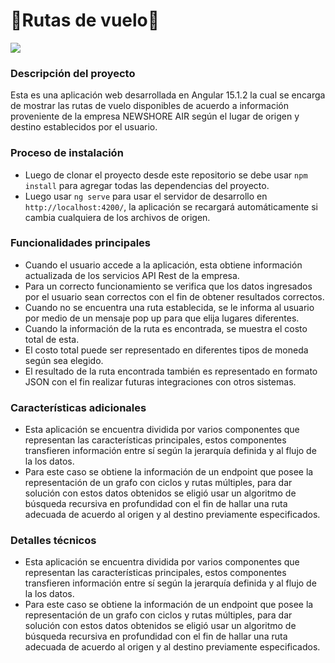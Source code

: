 # 🛫Rutas de vuelo🛬

![](https://i.imgur.com/loeDS2W.png)

### Descripción del proyecto
Esta es una aplicación web desarrollada en Angular 15.1.2 la cual se encarga de mostrar las rutas de vuelo disponibles de acuerdo a información proveniente de la empresa NEWSHORE AIR según el lugar de origen y destino establecidos por el usuario.

### Proceso de instalación
- Luego de clonar el proyecto desde este repositorio se debe usar `npm install` para agregar todas las dependencias del proyecto. 
- Luego usar `ng serve` para usar el servidor de desarrollo en `http://localhost:4200/`, la aplicación se recargará automáticamente si cambia cualquiera de los archivos de origen.

### Funcionalidades principales
- Cuando el usuario accede a la aplicación, esta obtiene información actualizada de los servicios API Rest de la empresa.
- Para un correcto funcionamiento se verifica que los datos ingresados por el usuario sean correctos con el fin de obtener resultados correctos.
- Cuando no se encuentra una ruta establecida, se le informa al usuario por medio de un mensaje pop up para que elija lugares diferentes.
- Cuando la información de la ruta es encontrada, se muestra el costo total de esta.
- El costo total puede ser representado en diferentes tipos de moneda según sea elegido.
- El resultado de la ruta encontrada también es representado en formato JSON con el fin realizar futuras integraciones con otros sistemas.

### Características adicionales
- Esta aplicación se encuentra dividida por varios componentes que representan las características principales, estos componentes transfieren información entre sí según la jerarquía definida y al flujo de la los datos.
- Para este caso se obtiene la información de un endpoint que posee la representación de un grafo con ciclos y rutas múltiples, para dar solución con estos datos obtenidos se eligió usar un algoritmo de búsqueda recursiva en profundidad con el fin de hallar una ruta adecuada de acuerdo al origen y al destino previamente especificados.

### Detalles técnicos
- Esta aplicación se encuentra dividida por varios componentes que representan las características principales, estos componentes transfieren información entre sí según la jerarquía definida y al flujo de la los datos.
- Para este caso se obtiene la información de un endpoint que posee la representación de un grafo con ciclos y rutas múltiples, para dar solución con estos datos obtenidos se eligió usar un algoritmo de búsqueda recursiva en profundidad con el fin de hallar una ruta adecuada de acuerdo al origen y al destino previamente especificados.